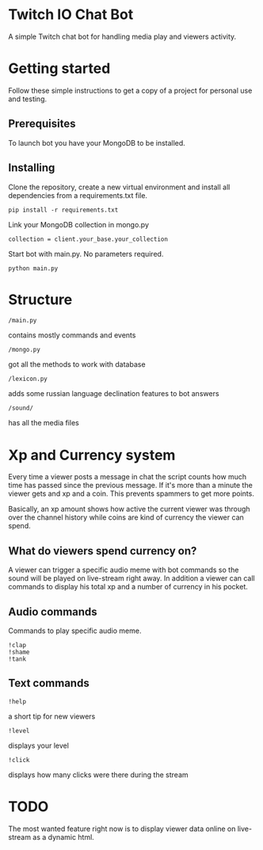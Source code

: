 # Twitch IO Chat Bot
A simple Twitch chat bot for handling media play and viewers activity.
# Getting started
Follow these simple instructions to get a copy of a project for personal use and testing.
## Prerequisites
To launch bot you have your MongoDB to be installed.
## Installing
 Clone the repository, create a new virtual environment and install all dependencies from a requirements.txt file.
```
pip install -r requirements.txt
```
Link your MongoDB collection in mongo.py
```
collection = client.your_base.your_collection
```
Start bot with main.py. No parameters required.
```
python main.py
```
# Structure
```
/main.py
```
contains mostly commands and events
```
/mongo.py
```
got all the methods to work with database
```
/lexicon.py
```
adds some russian language declination features to bot answers
```
/sound/
```
has all the media files
# Xp and Currency system
Every time a viewer posts a message in chat the script counts how much time has passed since the previous message. If it's more than a minute the viewer gets and xp and a coin. This prevents spammers to get more points.

Basically, an xp amount shows how active the current viewer was through over the channel history while coins are kind of currency the viewer can spend.
## What do viewers spend currency on?
A viewer can trigger a specific audio meme with bot commands so the sound will be played on live-stream right away.
In addition a viewer can call commands to display his total xp and a number of currency in his pocket.
## Audio commands
Commands to play specific audio meme.
```
!clap
!shame
!tank
```
## Text commands
```
!help
```
a short tip for new viewers
```
!level
```
displays your level
```
!click
```
displays how many clicks were there during the stream
# TODO
The most wanted feature right now is to display viewer data online on live-stream as a dynamic html.
